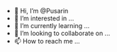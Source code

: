 - 👋 Hi, I’m @Pusarin
- 👀 I’m interested in ...
- 🌱 I’m currently learning ...
- 💞️ I’m looking to collaborate on ...
- 📫 How to reach me ...

<!---
Pusarin/Pusarin is a ✨ special ✨ repository because its `README.md` (this file) appears on your GitHub profile.
You can click the Preview link to take a look at your changes.
--->
